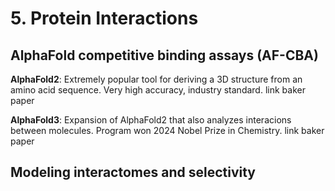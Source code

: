 # 5. Protein Interactions
## AlphaFold competitive binding assays (AF-CBA)
**AlphaFold2**: Extremely popular tool for deriving a 3D structure from an amino acid sequence. Very high accuracy, industry standard. link baker paper

**AlphaFold3**: Expansion of AlphaFold2 that also analyzes interacions between molecules. Program won 2024 Nobel Prize in Chemistry. link baker paper
## Modeling interactomes and selectivity
